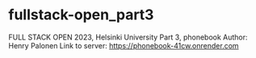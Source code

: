 # fullstack-open_part3
FULL STACK OPEN 2023, Helsinki University
Part 3, phonebook
Author: Henry Palonen
Link to server: https://phonebook-41cw.onrender.com
